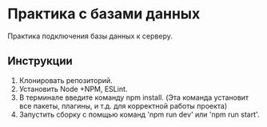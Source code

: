 # Практика с базами данных
Практика подключения базы данных к серверу.
## Инструкции
1. Клонировать репозиторий.
2. Установить Node +NPM, ESLint.
3. В терминале введите команду npm install. (Эта команда установит все пакеты, плагины, и т.д. для корректной работы проекта)
4. Запустить сборку с помщью команд 'npm run dev' или 'npm run start'.
